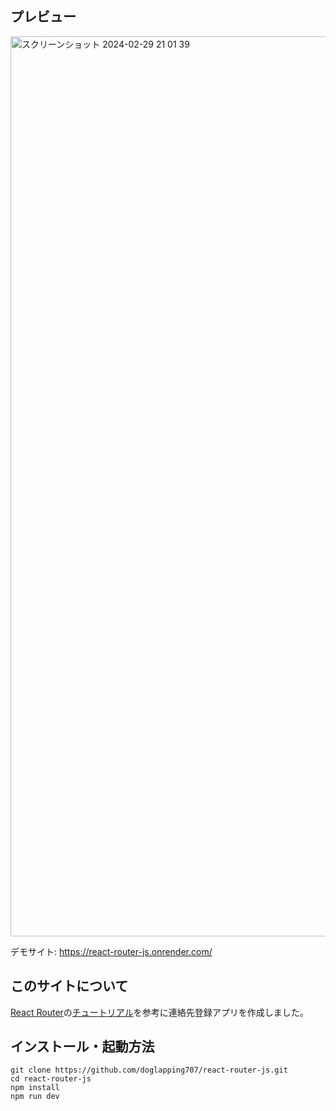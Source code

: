 ## プレビュー
<img width="1440" alt="スクリーンショット 2024-02-29 21 01 39" src="https://github.com/doglapping707/react-router-js/assets/130889937/1f3c1872-130a-4a33-beec-3abe407b8bed">

デモサイト: https://react-router-js.onrender.com/

## このサイトについて
[React Router](https://reactrouter.com//main)の[チュートリアル](https://reactrouter.com/en/main/start/tutorial)を参考に連絡先登録アプリを作成しました。

## インストール・起動方法
```
git clone https://github.com/doglapping707/react-router-js.git
cd react-router-js
npm install
npm run dev
```
